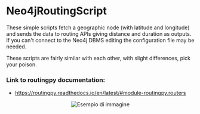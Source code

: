 # Neo4jRoutingScript
These simple scripts fetch a geographic node (with latitude and longitude) and sends the data to routing APIs giving distance and duration as outputs. If you can't connect to the Neo4j DBMS editing the configuration file may be needed.

These scripts are fairly similar with each other, with slight differences, pick your poison.

### Link to routingpy documentation:
- https://routingpy.readthedocs.io/en/latest/#module-routingpy.routers






<p align="center">
  <img src="https://i.pinimg.com/originals/83/f1/03/83f103d5dfd5a3e61cfd7c558eedf9a1.jpg" alt="Esempio di immagine" />
</p>


